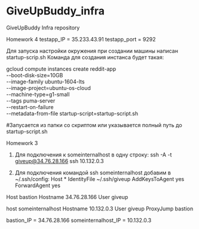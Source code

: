 # GiveUpBuddy_infra
GiveUpBuddy Infra repository

Homework 4
testapp_IP = 35.233.43.91
testapp_port = 9292

Для запуска настройки окружения при создании машины написан startup-scrip.sh
Команда для создания инстанса будет такая:

gcloud compute instances create reddit-app\
  --boot-disk-size=10GB \
  --image-family ubuntu-1604-lts \
  --image-project=ubuntu-os-cloud \
  --machine-type=g1-small \
  --tags puma-server \
  --restart-on-failure \
  --metadata-from-file startup-script=startup-script.sh

#Запусается из папки со скриптом или указывается полный путь до startup-script.sh

Homework 3
1. Для подключения к someinternalhost в одну строку:
ssh -A -t giveup@34.76.28.166 ssh 10.132.0.3

2. Для подключения командой ssh someinternalhost добавим в ~/.ssh/config:
Host *
	IdentityFile ~/.ssh/giveup
	AddKeysToAgent yes
	ForwardAgent yes
	
Host bastion
	Hostname 34.76.28.166
	User giveup
	
host someinternalhost
	Hostname 10.132.0.3
	User giveup
	ProxyJump bastion
	
bastion_IP = 34.76.28.166
someinternalhost_IP = 10.132.0.3

